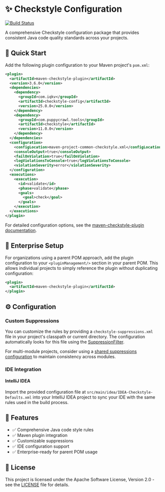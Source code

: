 # ✨ Checkstyle Configuration

[![Build Status](https://know-how.run/api/badges/dimdnk/checkstyle-config/status.svg)](https://know-how.run/dimdnk/checkstyle-config)

A comprehensive Checkstyle configuration package that provides consistent Java code quality standards across your projects.

## 🚀 Quick Start

Add the following plugin configuration to your Maven project's `pom.xml`:

```xml
<plugin>
  <artifactId>maven-checkstyle-plugin</artifactId>
  <version>3.6.0</version>
  <dependencies>
    <dependency>
      <groupId>com.iqkv</groupId>
      <artifactId>checkstyle-config</artifactId>
      <version>25.0.0</version>
    </dependency>
    <dependency>
      <groupId>com.puppycrawl.tools</groupId>
      <artifactId>checkstyle</artifactId>
      <version>11.0.0</version>
    </dependency>
  </dependencies>
  <configuration>
    <configLocation>maven-project-common-checkstyle.xml</configLocation>
    <consoleOutput>true</consoleOutput>
    <failOnViolation>true</failOnViolation>
    <logViolationsToConsole>true</logViolationsToConsole>
    <violationSeverity>error</violationSeverity>
  </configuration>
  <executions>
    <execution>
      <id>validate</id>
      <phase>validate</phase>
      <goals>
        <goal>check</goal>
      </goals>
    </execution>
  </executions>
</plugin>
```

For detailed configuration options, see the [maven-checkstyle-plugin documentation](https://maven.apache.org/plugins/maven-checkstyle-plugin/check-mojo.html).

## 🎯 Enterprise Setup

For organizations using a parent POM approach, add the plugin configuration to your `<pluginManagement/>` section in your parent POM. This allows individual projects to simply reference the plugin without duplicating configuration:

```xml
<plugin>
  <artifactId>maven-checkstyle-plugin</artifactId>
</plugin>
```

## ⚙️ Configuration

### Custom Suppressions

You can customize the rules by providing a `checkstyle-suppressions.xml` file in your project's classpath or current directory. The configuration automatically looks for this file using the [SuppressionFilter](http://checkstyle.sourceforge.net/config_filters.html#SuppressionFilter).

For multi-module projects, consider using a [shared suppressions configuration](http://stackoverflow.com/a/19690484/1659929) to maintain consistency across modules.

### IDE Integration

#### IntelliJ IDEA

Import the provided configuration file at `src/main/idea/IDEA-Checkstyle-Defaults.xml` into your IntelliJ IDEA project to sync your IDE with the same rules used in the build process.

## 📝 Features

- ✅ Comprehensive Java code style rules
- ✅ Maven plugin integration
- ✅ Customizable suppressions
- ✅ IDE configuration support
- ✅ Enterprise-ready for parent POM usage

## 📄 License

This project is licensed under the Apache Software License, Version 2.0 - see the [LICENSE](LICENSE) file for details.
